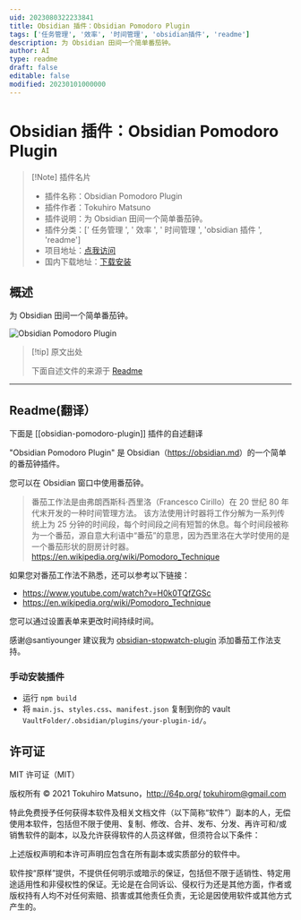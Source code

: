 ```yaml
---
uid: 2023080322233841
title: Obsidian 插件：Obsidian Pomodoro Plugin
tags: ['任务管理', '效率', '时间管理', 'obsidian插件', 'readme']
description: 为 Obsidian 田间一个简单番茄钟。
author: AI
type: readme
draft: false
editable: false
modified: 20230101000000
---
```


# Obsidian 插件：Obsidian Pomodoro Plugin

> [!Note] 插件名片
> - 插件名称：Obsidian Pomodoro Plugin
> - 插件作者：Tokuhiro Matsuno
> - 插件说明：为 Obsidian 田间一个简单番茄钟。
> - 插件分类：[' 任务管理 ', ' 效率 ', ' 时间管理 ', 'obsidian 插件 ', 'readme']
> - 项目地址：[点我访问](https://github.com/tokuhirom/obsidian-pomodoro-plugin)
> - 国内下载地址：[下载安装](https://pkmer.cn/products/plugin/pluginMarket/?obsidian-pomodoro-plugin)

## 概述

为 Obsidian 田间一个简单番茄钟。

![Obsidian Pomodoro Plugin](https://cdn.pkmer.cn/covers/obsidian-pomodoro-plugin.PNG!pkmer)

> [!tip] 原文出处
>
>下面自述文件的来源于 [Readme](https://ghproxy.net/https://raw.githubusercontent.com/tokuhirom/obsidian-pomodoro-plugin/master/README.md)

---

## Readme(翻译）

下面是 [[obsidian-pomodoro-plugin]] 插件的自述翻译

"Obsidian Pomodoro Plugin" 是 Obsidian（<https://obsidian.md>）的一个简单的番茄钟插件。

您可以在 Obsidian 窗口中使用番茄钟。

> 番茄工作法是由弗朗西斯科·西里洛（Francesco Cirillo）在 20 世纪 80 年代末开发的一种时间管理方法。
> 该方法使用计时器将工作分解为一系列传统上为 25 分钟的时间段，每个时间段之间有短暂的休息。每个时间段被称为一个番茄，源自意大利语中“番茄”的意思，因为西里洛在大学时使用的是一个番茄形状的厨房计时器。
> <https://en.wikipedia.org/wiki/Pomodoro_Technique>

如果您对番茄工作法不熟悉，还可以参考以下链接：

- <https://www.youtube.com/watch?v=H0k0TQfZGSc>
- <https://en.wikipedia.org/wiki/Pomodoro_Technique>

您可以通过设置表单来更改时间持续时间。

感谢@santiyounger 建议我为 [obsidian-stopwatch-plugin](https://github.com/tokuhirom/obsidian-stopwatch-plugin) 添加番茄工作法支持。

### 手动安装插件

- 运行 `npm build`
- 将 `main.js`、`styles.css`、`manifest.json` 复制到你的 vault `VaultFolder/.obsidian/plugins/your-plugin-id/`。

## 许可证

MIT 许可证（MIT）

版权所有 © 2021 Tokuhiro Matsuno，<http://64p.org/> <tokuhirom@gmail.com>

特此免费授予任何获得本软件及相关文档文件（以下简称“软件”）副本的人，无偿使用本软件，包括但不限于使用、复制、修改、合并、发布、分发、再许可和/或销售软件的副本，以及允许获得软件的人员这样做，但须符合以下条件：

上述版权声明和本许可声明应包含在所有副本或实质部分的软件中。

软件按“原样”提供，不提供任何明示或暗示的保证，包括但不限于适销性、特定用途适用性和非侵权性的保证。无论是在合同诉讼、侵权行为还是其他方面，作者或版权持有人均不对任何索赔、损害或其他责任负责，无论是因使用软件或其他方式产生的。
